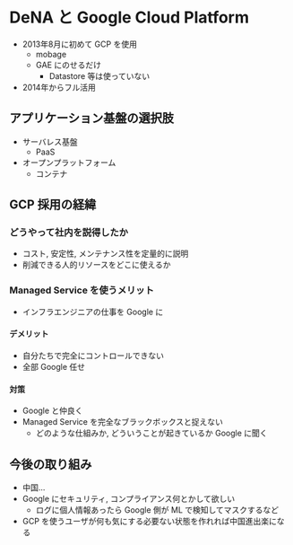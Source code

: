 # DeNA と Google Cloud Platform
- 2013年8月に初めて GCP を使用
    - mobage
    - GAE にのせるだけ
        - Datastore 等は使っていない
- 2014年からフル活用

## アプリケーション基盤の選択肢
- サーバレス基盤
    - PaaS
- オープンプラットフォーム
    - コンテナ

## GCP 採用の経緯
### どうやって社内を説得したか
- コスト, 安定性, メンテナンス性を定量的に説明
- 削減できる人的リソースをどこに使えるか
### Managed Service を使うメリット
- インフラエンジニアの仕事を Google に
#### デメリット
- 自分たちで完全にコントロールできない
- 全部 Google 任せ
#### 対策
- Google と仲良く
- Managed Service を完全なブラックボックスと捉えない
    - どのような仕組みか, どういうことが起きているか Google に聞く

## 今後の取り組み
- 中国...
- Google にセキュリティ, コンプライアンス何とかして欲しい
    - ログに個人情報あったら Google 側が ML で検知してマスクするなど
- GCP を使うユーザが何も気にする必要ない状態を作れれば中国進出楽になる
